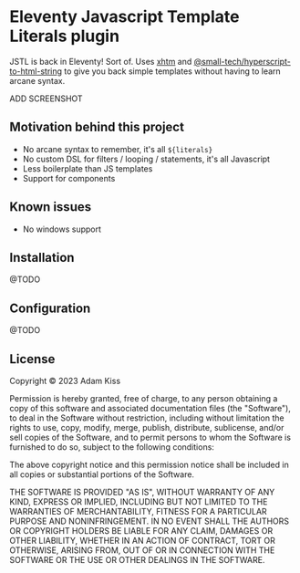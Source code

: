 # Eleventy Javascript Template Literals plugin

JSTL is back in Eleventy! Sort of. Uses [xhtm](https://github.com/dy/xhtm) and [@small-tech/hyperscript-to-html-string](https://codeberg.org/small-tech/hyperscript-to-html-string) to give you back simple templates without having to learn arcane syntax.

ADD SCREENSHOT

## Motivation behind this project

- No arcane syntax to remember, it's all `${literals}`
- No custom DSL for filters / looping / statements, it's all Javascript
- Less boilerplate than JS templates
- Support for components

## Known issues

- No windows support

## Installation

@TODO

## Configuration

@TODO

## License

Copyright © 2023 Adam Kiss

Permission is hereby granted, free of charge, to any person obtaining a copy
of this software and associated documentation files (the "Software"), to deal
in the Software without restriction, including without limitation the rights
to use, copy, modify, merge, publish, distribute, sublicense, and/or sell
copies of the Software, and to permit persons to whom the Software is
furnished to do so, subject to the following conditions:

The above copyright notice and this permission notice shall be included in all
copies or substantial portions of the Software.

THE SOFTWARE IS PROVIDED "AS IS", WITHOUT WARRANTY OF ANY KIND, EXPRESS OR
IMPLIED, INCLUDING BUT NOT LIMITED TO THE WARRANTIES OF MERCHANTABILITY,
FITNESS FOR A PARTICULAR PURPOSE AND NONINFRINGEMENT. IN NO EVENT SHALL THE
AUTHORS OR COPYRIGHT HOLDERS BE LIABLE FOR ANY CLAIM, DAMAGES OR OTHER
LIABILITY, WHETHER IN AN ACTION OF CONTRACT, TORT OR OTHERWISE, ARISING FROM,
OUT OF OR IN CONNECTION WITH THE SOFTWARE OR THE USE OR OTHER DEALINGS IN THE
SOFTWARE.
